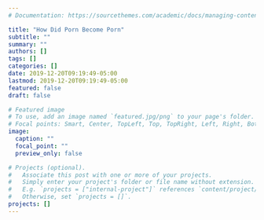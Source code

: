 ```yaml
---
# Documentation: https://sourcethemes.com/academic/docs/managing-content/

title: "How Did Porn Become Porn"
subtitle: ""
summary: ""
authors: []
tags: []
categories: []
date: 2019-12-20T09:19:49-05:00
lastmod: 2019-12-20T09:19:49-05:00
featured: false
draft: false

# Featured image
# To use, add an image named `featured.jpg/png` to your page's folder.
# Focal points: Smart, Center, TopLeft, Top, TopRight, Left, Right, BottomLeft, Bottom, BottomRight.
image:
  caption: ""
  focal_point: ""
  preview_only: false

# Projects (optional).
#   Associate this post with one or more of your projects.
#   Simply enter your project's folder or file name without extension.
#   E.g. `projects = ["internal-project"]` references `content/project/deep-learning/index.md`.
#   Otherwise, set `projects = []`.
projects: []
---
```

